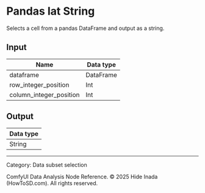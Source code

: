 # Pandas Iat String
Selects a cell from a pandas DataFrame and output as a string.

## Input
| Name | Data type |
|---|---|
| dataframe | DataFrame |
| row_integer_position | Int |
| column_integer_position | Int |

## Output
| Data type |
|---|
| String |

<HR>
Category: Data subset selection

ComfyUI Data Analysis Node Reference. © 2025 Hide Inada (HowToSD.com). All rights reserved.
